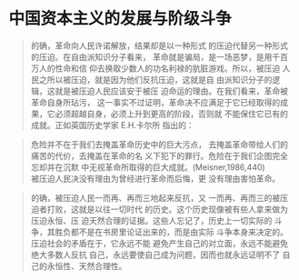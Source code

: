 # 中国资本主义的发展与阶级斗争

> 的确，革命向人民许诺解放，结果却是以一种形式
的压迫代替另一种形式的压迫。在自由派知识分子看来，
革命就是骗局，是一场恶梦，是用千百万人的性命和信
仰去换取少数人的功名利禄的肮脏游戏。所以，被压迫
人民之所以被压迫，就是因为他们反抗压迫，这就是自
由派知识分子的逻辑，这就是被压迫人民应该安于被压
迫命运的理由。在我们看来，革命被革命自身所玷污，
这一事实不过证明，革命决不应满足于它已经取得的成
果，它必须超越自身，必须上升到更高的阶段，否则就
不能保住它已有的成就。正如英国历史学家 E.H.卡尔所
指出的：

> 危险并不在于我们去掩盖革命历史中的巨大污点，
去掩盖革命带给人们的痛苦的代价，去掩盖在革命的名
义下犯下的罪行。危险在于我们企图完全忘却并在沉默
中无视革命所取得的巨大成就。(Meisner,1986,440)  
被压迫人民决没有理由为曾经进行革命而后悔，更
没有理由害怕革命。

>的确，被压迫人民一而再、再而三地起来反抗，又
一而再、再而三的被压迫者打败，这就是以往一切时代
的历史。这个历史现像被有些人拿来做为压迫永恒、压
迫天然合理的证据。这些人忘记了，历史上一切实际的
斗争，其胜负都不是在书房里论证出来的，而是由实际
斗争本身来决定的。压迫社会的矛盾在于，它永远不能
避免产生自己的对立面，永远不能避免绝大多数人反抗
自己，永远要使自己成为问题，因而也就永远证明不了
自己的永恒性、天然合理性。